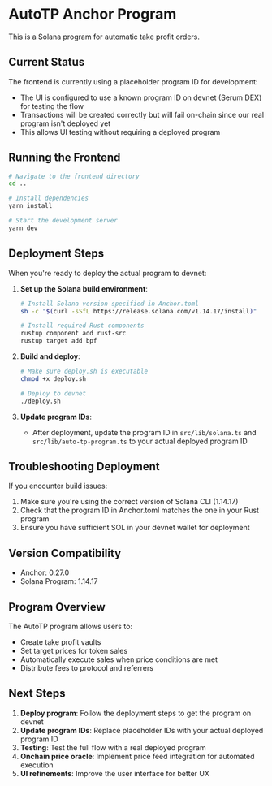 # AutoTP Anchor Program

This is a Solana program for automatic take profit orders.

## Current Status

The frontend is currently using a placeholder program ID for development:
- The UI is configured to use a known program ID on devnet (Serum DEX) for testing the flow
- Transactions will be created correctly but will fail on-chain since our real program isn't deployed yet
- This allows UI testing without requiring a deployed program

## Running the Frontend

```bash
# Navigate to the frontend directory
cd ..

# Install dependencies
yarn install

# Start the development server
yarn dev
```

## Deployment Steps

When you're ready to deploy the actual program to devnet:

1. **Set up the Solana build environment**:
   ```bash
   # Install Solana version specified in Anchor.toml
   sh -c "$(curl -sSfL https://release.solana.com/v1.14.17/install)"
   
   # Install required Rust components
   rustup component add rust-src
   rustup target add bpf
   ```

2. **Build and deploy**:
   ```bash
   # Make sure deploy.sh is executable
   chmod +x deploy.sh
   
   # Deploy to devnet
   ./deploy.sh
   ```

3. **Update program IDs**:
   - After deployment, update the program ID in `src/lib/solana.ts` and `src/lib/auto-tp-program.ts` to your actual deployed program ID

## Troubleshooting Deployment

If you encounter build issues:

1. Make sure you're using the correct version of Solana CLI (1.14.17)
2. Check that the program ID in Anchor.toml matches the one in your Rust program
3. Ensure you have sufficient SOL in your devnet wallet for deployment

## Version Compatibility

- Anchor: 0.27.0
- Solana Program: 1.14.17

## Program Overview

The AutoTP program allows users to:
- Create take profit vaults
- Set target prices for token sales
- Automatically execute sales when price conditions are met
- Distribute fees to protocol and referrers

## Next Steps

1. **Deploy program**: Follow the deployment steps to get the program on devnet
2. **Update program IDs**: Replace placeholder IDs with your actual deployed program ID
3. **Testing**: Test the full flow with a real deployed program
4. **Onchain price oracle**: Implement price feed integration for automated execution
5. **UI refinements**: Improve the user interface for better UX 